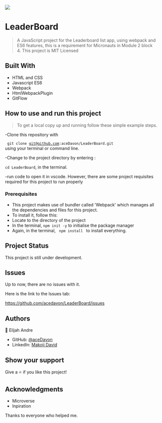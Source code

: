 
![](https://img.shields.io/badge/Microverse-blueviolet)

# LeaderBoard

> A JavaScript project for the Leaderboard list app, using webpack and ES6 features, this is a requirement for Micronauts in Module 2 block 4. This project is MIT Licensed


## Built With

- HTML and CSS 
- Javascript ES6
- Webpack
- HtmlWebpackPlugin
- GitFlow

## How to use and run this project
>To get a local copy up and running follow these simple example steps.

-Clone this repository with

<code> git clone git@github.com:aceDavon/LeaderBoard.git </code>
using your terminal or command line.

-Change to the project directory by entering :

<code>cd LeaderBoard</code>, in the terminal.

-run code to open it in vscode.
However, there are some project requisites required for this project to run properly 
### Prerequisites
- This project makes use of bundler called 'Webpack' which manages all the dependencies and files for this project.
- To install it, follow this:
- Locate to the directory of the project
- In the terminal, <code>npm init -y</code> to initialise the package manager
- Again, in the terminal, <code> npm install </code> to install everything.


## Project Status
This project is still under development.

## Issues

Up to now, there are no issues with it.

Here is the link to the Issues tab:

https://github.com/acedavon/LeaderBoard/issues

## Authors

👤 Elijah Andre

- GitHub: [@aceDavon](https://github.com/acedavon)
- LinkedIn: [Makoji David](https://www.linkedin.com/in/david-makoji-b6090971/)

## Show your support

Give a ⭐️ if you like this project!

## Acknowledgments
- Microverse
- Inpiration

Thanks to everyone who helped me.
